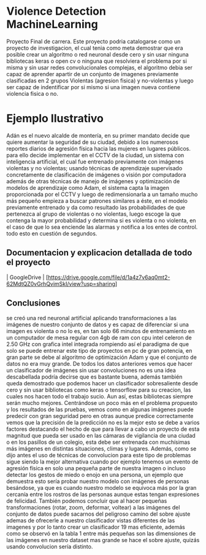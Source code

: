 # Violence Detection MachineLearning
Proyecto Final de carrera.
Este proyecto podria catalogarse como un proyecto de investigacion, el cual tenia como meta demostrar que era posible crear un algoritmo o red neuronal desde cero y sin usar ninguna bibliotecas keras o open cv o ninguna que resolviera el problema por si misma y sin usar redes convolucionales complejas, el algoritmo debia ser capaz de aprender apartir de un conjunto de imagenes previamente clasificadas en 2 grupos Violentas (agresion fisica) y no-violentas y luego ser capaz de indentificar por si mismo si una imagen nueva contiene violencia fisica o no. 

# Ejemplo Ilustrativo
Adán es el nuevo alcalde de montería, en su primer mandato decide que quiere aumentar la seguridad
de su ciudad, debido a los numerosos reportes diarios de agresión física hacia las mujeres en
lugares públicos. para ello decide implementar en el CCTV de la ciudad, un sistema con inteligencia
artificial, el cual fue entrenado previamente con imágenes violentas y no violentas; usando técnicas
de aprendizaje supervisado concretamente de clasificación de imágenes o visión por computadora
además de otras técnicas de manejo de imágenes y optimización de modelos de aprendizaje como
Adam, el sistema capta la imagen proporcionada por el CCTV y luego de redimensionarla a un
tamaño mucho más pequeño empieza a buscar patrones similares a éste, en el modelo previamente
entrenado y da como resultado las probabilidades de que pertenezca al grupo de violentas o no
violentas, luego escoge la que contenga la mayor probabilidad y determina si es violenta o no violenta,
en el caso de que lo sea enciende las alarmas y notifica a los entes de control. todo esto en cuestión
de segundos.

## Documentacion y explicacion detallada de todo el proyecto
| GoogleDrive | [https://drive.google.com/file/d/1a4z7v6aq0mt2-62MdtQZ0vGrhQvimSkI/view?usp=sharing]

## Conclusiones

se creó una red neuronal artificial aplicando transformaciones a las imágenes de nuestro conjunto
de datos y es capaz de diferenciar si una imagen es violenta o no lo es, en tan solo 66 minutos de
entrenamiento en un computador de mesa regular con 4gb de ram con cpu intel celeron de 2.50 GHz
con grafica intel integrada rompiendo así el paradigma de que solo se puede entrenar este tipo de
proyectos en pc de gran potencia, en gran parte se debe al algoritmo de optimización Adam y que el
conjunto de datos no era muy grande.
De todos los datos anteriores vemos que hacer un clasificador de imágenes sin usar convoluciones no
es una idea descabellada podría decirse que es bastante buena, además también queda demostrado que
podemos hacer un clasificador sobresaliente desde cero y sin usar bibliotecas como keras o tensorflow
para su creacion, las cuales nos hacen todo el trabajo sucio. Aun así, estas bibliotecas siempre serán
mucho mejores.
Centrándose un poco más en el problema propuesto y los resultados de las pruebas, vemos como en
algunas imágenes puede predecir con gran seguridad pero en otras aunque predice correctamente
vemos que la precisión de la predicción no es la mejor esto se debe a varios factores destacando el
hecho de que para llevar a cabo un proyecto de esta magnitud que pueda ser usado en las cámaras de
vigilancia de una ciudad o en los pasillos de un colegio, esta debe ser entrenada con muchísimas más
imágenes en distintas situaciones, climas y lugares. Además, como se dijo antes el uso de técnicas
de convolucion para este tipo de problemas sigue siendo la mejor alternativa cuando por ejemplo
tenemos un evento de agresión física en solo una pequeña parte de nuestra imagen o incluso detectar
los gestos de miedo o enojo en una persona, un ejemplo que demuestra esto sería probar nuestro
modelo con imágenes de personas besándose, ya que es cuando nuestro modelo se equivoca más por
la gran cercanía entre los rostros de las personas aunque estas tengan expresiones de felicidad.
También podemos concluir que al hacer pequeñas transformaciones (rotar, zoom, deformar, voltear) a
las imágenes del conjunto de datos puede sacarnos del peligroso camino del sobre ajuste ademas de
ofrecerle a nuestro clasificador vistas diferentes de las imagenes y por lo tanto crear un clasificador
19
mas eficiente, además como se observó en la tabla 1 entre más pequeñas son las dimensiones de las
imágenes en nuestro dataset mas grande se hace el sobre ajuste, quizás usando convolucion sería
distinto.
